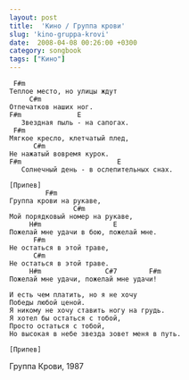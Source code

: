 ```yaml
---
layout: post
title:  'Кино / Группа крови'
slug: 'kino-gruppa-krovi'
date:  2008-04-08 00:26:00 +0300
category: songbook
tags: ["Кино"]
---
```


	 F#m
	Теплое место, но улицы ждут
	     C#m
	Отпечатков наших ног.
	F#m              E
	   Звездная пыль - на сапогах.
	 F#m
	Мягкое кресло, клетчатый плед,
	      C#m
	Не нажатый вовремя курок.
	F#m                        E
	   Солнечный день - в ослепительных снах.
	
	[Припев]
	         F#m
	Группа крови на рукаве,
	                C#m
	Мой порядковый номер на рукаве,
	     H#m                  E
	Пожелай мне удачи в бою, пожелай мне.
	      F#m
	Не остаться в этой траве,
	      C#m
	Не остаться в этой траве.
	     H#m                C#7        F#m
	Пожелай мне удачи, пожелай мне удачи!
	
	И есть чем платить, но я не хочу
	Победы любой ценой.
	Я никому не хочу ставить ногу на грудь.
	Я хотел бы остаться с тобой,
	Просто остаться с тобой,
	Но высокая в небе звезда зовет меня в путь.
	
	[Припев]

Группа Крови, 1987

